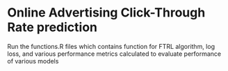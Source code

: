 # Online Advertising Click-Through Rate prediction
Run the functions.R files which contains function for FTRL algorithm, log loss, and various performance metrics calculated to evaluate performance of various models